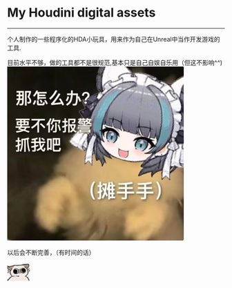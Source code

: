 # My Houdini digital assets
---
个人制作的一些程序化的HDA小玩具，用来作为自己在Unreal中当作开发游戏的工具.


目前水平不够，做的工具都不是很规范,基本只是自己自娱自乐用（但这不影响^^)
![](images/2022-10-01-04-05-32.png)

以后会不断完善，（有时间的话）


![](images/2022-10-01-15-48-18.png)